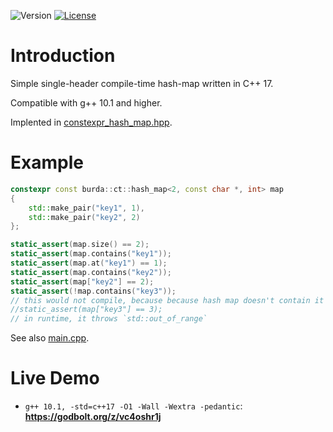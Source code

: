 ![Version](https://img.shields.io/badge/C++17-blue.svg)
[![License](https://img.shields.io/badge/license-MIT_License-blue.svg?style=flat)](LICENSE)

# Introduction
Simple single-header compile-time hash-map written in C++ 17.

Compatible with g++ 10.1 and higher.

Implented in [constexpr_hash_map.hpp](include/constexpr_hash_map/constexpr_hash_map.hpp).

# Example
```cpp
constexpr const burda::ct::hash_map<2, const char *, int> map
{
    std::make_pair("key1", 1),
    std::make_pair("key2", 2)
};

static_assert(map.size() == 2);
static_assert(map.contains("key1"));
static_assert(map.at("key1") == 1);
static_assert(map.contains("key2"));
static_assert(map["key2"] == 2);
static_assert(!map.contains("key3"));
// this would not compile, because because hash map doesn't contain it
//static_assert(map["key3"] == 3);
// in runtime, it throws `std::out_of_range`
```

See also [main.cpp](main.hpp).

# Live Demo
* ```g++ 10.1, -std=c++17 -O1 -Wall -Wextra -pedantic```: **https://godbolt.org/z/vc4oshr1j**
